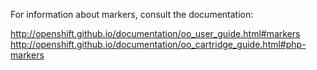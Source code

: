 For information about markers, consult the documentation:

http://openshift.github.io/documentation/oo_user_guide.html#markers
http://openshift.github.io/documentation/oo_cartridge_guide.html#php-markers
